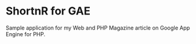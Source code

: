 # ShortnR for GAE

Sample application for my Web and PHP Magazine article on Google App Engine for PHP.